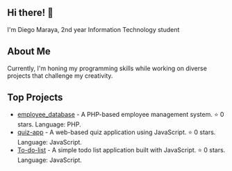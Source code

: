 ## Hi there! 👋

I'm Diego Maraya, 2nd year Information Technology student

## About Me

Currently, I'm honing my programming skills while working on diverse projects that challenge my creativity. 

## Top Projects

- [employee_database](https://github.com/DonnTech/employee_database) - A PHP-based employee management system. ⭐️ 0 stars. Language: PHP.
- [quiz-app](https://github.com/DonnTech/quiz-app) - A web-based quiz application using JavaScript. ⭐️ 0 stars. Language: JavaScript.
- [To-do-list](https://github.com/DonnTech/To-do-list) - A simple todo list application built with JavaScript. ⭐️ 0 stars. Language: JavaScript.
